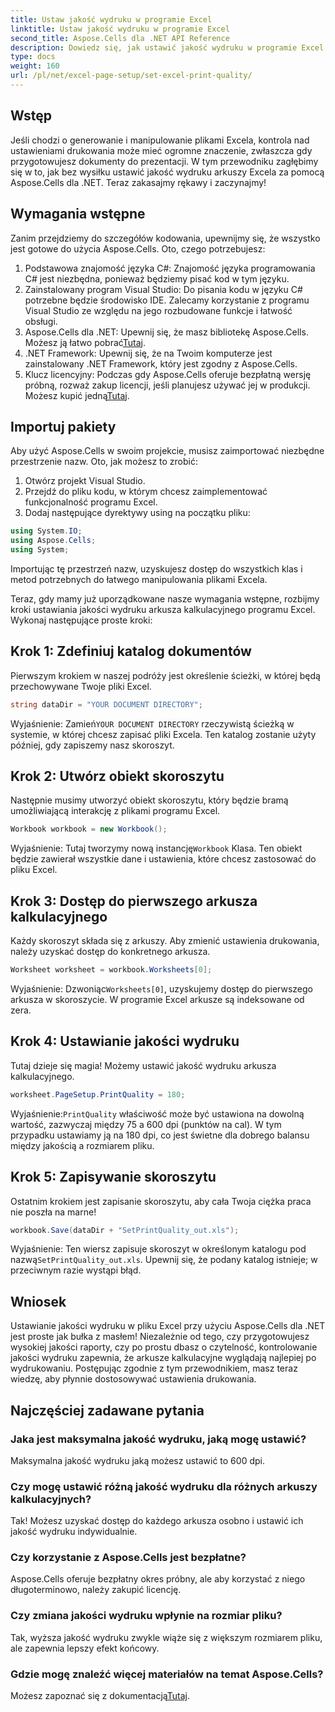 ```yaml
---
title: Ustaw jakość wydruku w programie Excel
linktitle: Ustaw jakość wydruku w programie Excel
second_title: Aspose.Cells dla .NET API Reference
description: Dowiedz się, jak ustawić jakość wydruku w programie Excel za pomocą Aspose.Cells dla .NET dzięki naszemu przewodnikowi krok po kroku. Proste techniki kodowania dla lepszych wyników drukowania.
type: docs
weight: 160
url: /pl/net/excel-page-setup/set-excel-print-quality/
---
```

## Wstęp

Jeśli chodzi o generowanie i manipulowanie plikami Excela, kontrola nad ustawieniami drukowania może mieć ogromne znaczenie, zwłaszcza gdy przygotowujesz dokumenty do prezentacji. W tym przewodniku zagłębimy się w to, jak bez wysiłku ustawić jakość wydruku arkuszy Excela za pomocą Aspose.Cells dla .NET. Teraz zakasajmy rękawy i zaczynajmy!

## Wymagania wstępne

Zanim przejdziemy do szczegółów kodowania, upewnijmy się, że wszystko jest gotowe do użycia Aspose.Cells. Oto, czego potrzebujesz:

1. Podstawowa znajomość języka C#: Znajomość języka programowania C# jest niezbędna, ponieważ będziemy pisać kod w tym języku.
2. Zainstalowany program Visual Studio: Do pisania kodu w języku C# potrzebne będzie środowisko IDE. Zalecamy korzystanie z programu Visual Studio ze względu na jego rozbudowane funkcje i łatwość obsługi.
3. Aspose.Cells dla .NET: Upewnij się, że masz bibliotekę Aspose.Cells. Możesz ją łatwo pobrać[Tutaj](https://releases.aspose.com/cells/net/).
4. .NET Framework: Upewnij się, że na Twoim komputerze jest zainstalowany .NET Framework, który jest zgodny z Aspose.Cells.
5.  Klucz licencyjny: Podczas gdy Aspose.Cells oferuje bezpłatną wersję próbną, rozważ zakup licencji, jeśli planujesz używać jej w produkcji. Możesz kupić jedną[Tutaj](https://purchase.aspose.com/buy).

## Importuj pakiety

Aby użyć Aspose.Cells w swoim projekcie, musisz zaimportować niezbędne przestrzenie nazw. Oto, jak możesz to zrobić:

1. Otwórz projekt Visual Studio.
2. Przejdź do pliku kodu, w którym chcesz zaimplementować funkcjonalność programu Excel.
3. Dodaj następujące dyrektywy using na początku pliku:

```csharp
using System.IO;
using Aspose.Cells;
using System;
```

Importując tę przestrzeń nazw, uzyskujesz dostęp do wszystkich klas i metod potrzebnych do łatwego manipulowania plikami Excela.

Teraz, gdy mamy już uporządkowane nasze wymagania wstępne, rozbijmy kroki ustawiania jakości wydruku arkusza kalkulacyjnego programu Excel. Wykonaj następujące proste kroki:

## Krok 1: Zdefiniuj katalog dokumentów

Pierwszym krokiem w naszej podróży jest określenie ścieżki, w której będą przechowywane Twoje pliki Excel. 

```csharp
string dataDir = "YOUR DOCUMENT DIRECTORY";
```

 Wyjaśnienie: Zamień`YOUR DOCUMENT DIRECTORY` rzeczywistą ścieżką w systemie, w której chcesz zapisać pliki Excela. Ten katalog zostanie użyty później, gdy zapiszemy nasz skoroszyt.

## Krok 2: Utwórz obiekt skoroszytu

Następnie musimy utworzyć obiekt skoroszytu, który będzie bramą umożliwiającą interakcję z plikami programu Excel.

```csharp
Workbook workbook = new Workbook();
```

 Wyjaśnienie: Tutaj tworzymy nową instancję`Workbook` Klasa. Ten obiekt będzie zawierał wszystkie dane i ustawienia, które chcesz zastosować do pliku Excel.

## Krok 3: Dostęp do pierwszego arkusza kalkulacyjnego

Każdy skoroszyt składa się z arkuszy. Aby zmienić ustawienia drukowania, należy uzyskać dostęp do konkretnego arkusza.

```csharp
Worksheet worksheet = workbook.Worksheets[0];
```

 Wyjaśnienie: Dzwoniąc`Worksheets[0]`, uzyskujemy dostęp do pierwszego arkusza w skoroszycie. W programie Excel arkusze są indeksowane od zera.

## Krok 4: Ustawianie jakości wydruku

Tutaj dzieje się magia! Możemy ustawić jakość wydruku arkusza kalkulacyjnego.

```csharp
worksheet.PageSetup.PrintQuality = 180;
```

 Wyjaśnienie:`PrintQuality` właściwość może być ustawiona na dowolną wartość, zazwyczaj między 75 a 600 dpi (punktów na cal). W tym przypadku ustawiamy ją na 180 dpi, co jest świetne dla dobrego balansu między jakością a rozmiarem pliku.

## Krok 5: Zapisywanie skoroszytu

Ostatnim krokiem jest zapisanie skoroszytu, aby cała Twoja ciężka praca nie poszła na marne!

```csharp
workbook.Save(dataDir + "SetPrintQuality_out.xls");
```

 Wyjaśnienie: Ten wiersz zapisuje skoroszyt w określonym katalogu pod nazwą`SetPrintQuality_out.xls`. Upewnij się, że podany katalog istnieje; w przeciwnym razie wystąpi błąd.

## Wniosek

Ustawianie jakości wydruku w pliku Excel przy użyciu Aspose.Cells dla .NET jest proste jak bułka z masłem! Niezależnie od tego, czy przygotowujesz wysokiej jakości raporty, czy po prostu dbasz o czytelność, kontrolowanie jakości wydruku zapewnia, że arkusze kalkulacyjne wyglądają najlepiej po wydrukowaniu. Postępując zgodnie z tym przewodnikiem, masz teraz wiedzę, aby płynnie dostosowywać ustawienia drukowania.

## Najczęściej zadawane pytania

### Jaka jest maksymalna jakość wydruku, jaką mogę ustawić?  
Maksymalna jakość wydruku jaką możesz ustawić to 600 dpi.

### Czy mogę ustawić różną jakość wydruku dla różnych arkuszy kalkulacyjnych?  
Tak! Możesz uzyskać dostęp do każdego arkusza osobno i ustawić ich jakość wydruku indywidualnie.

### Czy korzystanie z Aspose.Cells jest bezpłatne?  
Aspose.Cells oferuje bezpłatny okres próbny, ale aby korzystać z niego długoterminowo, należy zakupić licencję.

### Czy zmiana jakości wydruku wpłynie na rozmiar pliku?  
Tak, wyższa jakość wydruku zwykle wiąże się z większym rozmiarem pliku, ale zapewnia lepszy efekt końcowy.

### Gdzie mogę znaleźć więcej materiałów na temat Aspose.Cells?  
 Możesz zapoznać się z dokumentacją[Tutaj](https://reference.aspose.com/cells/net/).